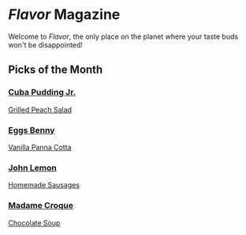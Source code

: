 # _Flavor_ Magazine

Welcome to _Flavor_, the only place on the planet where your taste buds won't be disappointed!



## Picks of the Month

### [Cuba Pudding Jr.](writer/cuba-pudding-jr.md)
[Grilled Peach Salad](recipe/jan/grilled-peach-salad.md)

### [Eggs Benny](writer/eggs-benny.md) 
[Vanilla Panna Cotta](recipe/jan/vanilla-panna-cotta.md)

### [John Lemon](writer/john-lemon.md)
[Homemade Sausages](recipe/jan/homemade-sausages.md)

### [Madame Croque](writer/madame-croque.md)
[Chocolate Soup](recipe/jan/chocolate-soup.md)
